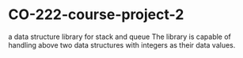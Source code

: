 # CO-222-course-project-2
a data structure library for stack and queue
The library is capable of handling above two data structures with integers as their data values. 
